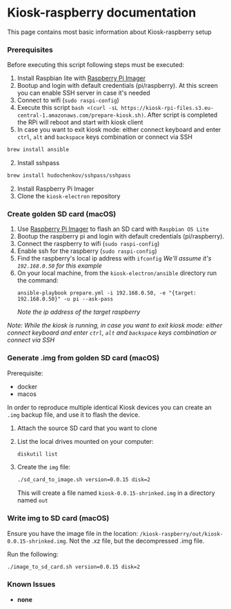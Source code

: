 # Kiosk-raspberry documentation

This page contains most basic information about Kiosk-raspberry setup

### Prerequisites

Before executing this script following steps must be executed:

1. Install Raspbian lite with [Raspberry Pi Imager](https://www.raspberrypi.org/downloads/)
2. Bootup and login with default credentials (pi/raspberry). At this screen you can enable SSH server in case it's needed
3. Connect to wifi (`sudo raspi-config`)
4. Execute this script `bash <(curl -sL https://kiosk-rpi-files.s3.eu-central-1.amazonaws.com/prepare-kiosk.sh)`. After script is completed the RPi will reboot and start with kiosk client
5. In case you want to exit kiosk mode: either connect keyboard and enter `ctrl`, `alt` and `backspace` keys combination or connect via SSH

```bash
brew install ansible
```

2. Install sshpass

```bash
brew install hudochenkov/sshpass/sshpass
```

2. Install Raspberry Pi Imager
3. Clone the `kiosk-electron` repository

### Create golden SD card (macOS)

1. Use [Raspberry Pi Imager](https://www.raspberrypi.org/downloads/) to flash an SD card with `Raspbian OS Lite`
2. Bootup the raspberry pi and login with default credentials (pi/raspberry).
3. Connect the raspberry to wifi (`sudo raspi-config`)
4. Enable ssh for the raspberry (`sudo raspi-config`)
5. Find the raspberry's local ip address with `ifconfig`
   _We'll assume it's `192.168.0.50` for this example_
6. On your local machine, from the `kiosk-electron/ansible` directory run the command:
   ```
   ansible-playbook prepare.yml -i 192.168.0.50, -e "{target: 192.168.0.50}" -u pi --ask-pass
   ```
   _Note the ip address of the target raspberry_

*Note: While the kiosk is running, in case you want to exit kiosk mode: either connect keyboard and enter `ctrl`, `alt` and `backspace` keys combination or connect via SSH*

### Generate .img from golden SD card (macOS)

Prerequisite:

- docker
- macos

In order to reproduce multiple identical Kiosk devices you can create an `.img` backup file, and use it to flash the device.

1. Attach the source SD card that you want to clone
2. List the local drives mounted on your computer:

   ```bash
   diskutil list
   ```

3. Create the `img` file:

   ```bash
   ./sd_card_to_image.sh version=0.0.15 disk=2
   ```

   This will create a file named `kiosk-0.0.15-shrinked.img` in a directory named `out`

### Write img to SD card (macOS)

Ensure you have the image file in the location: `/kiosk-raspberry/out/kiosk-0.0.15-shrinked.img`. Not the .xz file, but the decompressed .img file.

Run the following:

```bash
./image_to_sd_card.sh version=0.0.15 disk=2
```

### Known Issues

- **none**
